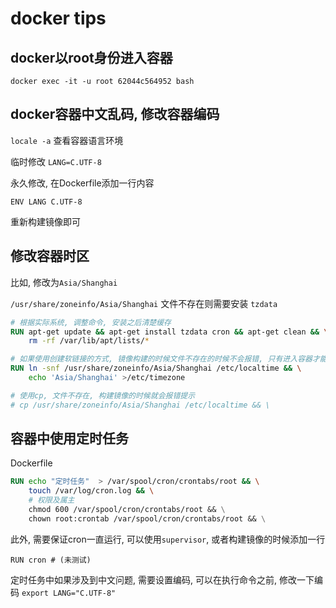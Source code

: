 # docker tips

## docker以root身份进入容器

```shell
docker exec -it -u root 62044c564952 bash
```

## docker容器中文乱码, 修改容器编码

`locale -a` 查看容器语言环境

临时修改 `LANG=C.UTF-8`

永久修改, 在Dockerfile添加一行内容

`ENV LANG C.UTF-8`

重新构建镜像即可

## 修改容器时区

比如, 修改为`Asia/Shanghai`

`/usr/share/zoneinfo/Asia/Shanghai` 文件不存在则需要安装 `tzdata`

```dockerfile
# 根据实际系统, 调整命令, 安装之后清楚缓存
RUN apt-get update && apt-get install tzdata cron && apt-get clean && \
    rm -rf /var/lib/apt/lists/*

# 如果使用创建软链接的方式, 镜像构建的时候文件不存在的时候不会报错, 只有进入容器才能发现时区没有修改成功, 软链接无效
RUN ln -snf /usr/share/zoneinfo/Asia/Shanghai /etc/localtime && \
    echo 'Asia/Shanghai' >/etc/timezone

# 使用cp, 文件不存在, 构建镜像的时候就会报错提示
# cp /usr/share/zoneinfo/Asia/Shanghai /etc/localtime && \
```

## 容器中使用定时任务

Dockerfile

```dockerfile
RUN echo "定时任务"  > /var/spool/cron/crontabs/root && \
    touch /var/log/cron.log && \
    # 权限及属主
    chmod 600 /var/spool/cron/crontabs/root && \
    chown root:crontab /var/spool/cron/crontabs/root && \
```

此外, 需要保证cron一直运行, 可以使用`supervisor`, 或者构建镜像的时候添加一行

`RUN cron # (未测试)`

定时任务中如果涉及到中文问题, 需要设置编码, 可以在执行命令之前, 修改一下编码 `export LANG="C.UTF-8"`
